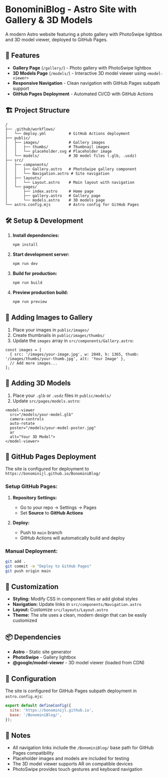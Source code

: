 # BonominiBlog - Astro Site with Gallery & 3D Models

A modern Astro website featuring a photo gallery with PhotoSwipe lightbox and 3D model viewer, deployed to GitHub Pages.

## 🚀 Features

- **Gallery Page** (`/gallery/`) - Photo gallery with PhotoSwipe lightbox
- **3D Models Page** (`/models/`) - Interactive 3D model viewer using `<model-viewer>`
- **Responsive Navigation** - Clean navigation with GitHub Pages subpath support
- **GitHub Pages Deployment** - Automated CI/CD with GitHub Actions

## 🏗️ Project Structure

```
/
├── .github/workflows/
│   └── deploy.yml          # GitHub Actions deployment
├── public/
│   ├── images/             # Gallery images
│   │   ├── thumbs/         # Thumbnail images
│   │   └── placeholder.svg # Placeholder image
│   └── models/             # 3D model files (.glb, .usdz)
├── src/
│   ├── components/
│   │   ├── Gallery.astro   # PhotoSwipe gallery component
│   │   └── Navigation.astro # Site navigation
│   ├── layouts/
│   │   └── Layout.astro    # Main layout with navigation
│   └── pages/
│       ├── index.astro     # Home page
│       ├── gallery.astro   # Gallery page
│       └── models.astro    # 3D models page
└── astro.config.mjs        # Astro config for GitHub Pages
```

## 🛠️ Setup & Development

1. **Install dependencies:**
   ```bash
   npm install
   ```

2. **Start development server:**
   ```bash
   npm run dev
   ```

3. **Build for production:**
   ```bash
   npm run build
   ```

4. **Preview production build:**
   ```bash
   npm run preview
   ```

## 📸 Adding Images to Gallery

1. Place your images in `public/images/`
2. Create thumbnails in `public/images/thumbs/`
3. Update the `images` array in `src/components/Gallery.astro`:

```astro
const images = [
  { src: '/images/your-image.jpg', w: 2048, h: 1365, thumb: '/images/thumbs/your-thumb.jpg', alt: 'Your Image' },
  // Add more images...
];
```

## 🎯 Adding 3D Models

1. Place your `.glb` or `.usdz` files in `public/models/`
2. Update `src/pages/models.astro`:

```astro
<model-viewer
  src="/models/your-model.glb"
  camera-controls
  auto-rotate
  poster="/models/your-model-poster.jpg"
  ar
  alt="Your 3D Model">
</model-viewer>
```

## 🚀 GitHub Pages Deployment

The site is configured for deployment to `https://bonominijl.github.io/BonominiBlog/`

### Setup GitHub Pages:

1. **Repository Settings:**
   - Go to your repo → Settings → Pages
   - Set **Source** to **GitHub Actions**

2. **Deploy:**
   - Push to `main` branch
   - GitHub Actions will automatically build and deploy

### Manual Deployment:
```bash
git add .
git commit -m "Deploy to GitHub Pages"
git push origin main
```

## 🎨 Customization

- **Styling:** Modify CSS in component files or add global styles
- **Navigation:** Update links in `src/components/Navigation.astro`
- **Layout:** Customize `src/layouts/Layout.astro`
- **Theme:** The site uses a clean, modern design that can be easily customized

## 📦 Dependencies

- **Astro** - Static site generator
- **PhotoSwipe** - Gallery lightbox
- **@google/model-viewer** - 3D model viewer (loaded from CDN)

## 🔧 Configuration

The site is configured for GitHub Pages subpath deployment in `astro.config.mjs`:

```js
export default defineConfig({
  site: 'https://bonominijl.github.io',
  base: '/BonominiBlog/',
});
```

## 📝 Notes

- All navigation links include the `/BonominiBlog/` base path for GitHub Pages compatibility
- Placeholder images and models are included for testing
- The 3D model viewer supports AR on compatible devices
- PhotoSwipe provides touch gestures and keyboard navigation